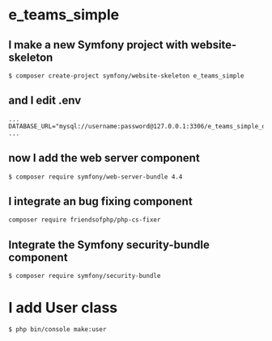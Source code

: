 # e_teams_simple

## I make a new Symfony project with website-skeleton
```
$ composer create-project symfony/website-skeleton e_teams_simple
```
## and I edit .env
```
...
DATABASE_URL="mysql://username:password@127.0.0.1:3306/e_teams_simple_db"
...
```
## now I add the web server component
```
$ composer require symfony/web-server-bundle 4.4
```
## I integrate an bug fixing component
```
composer require friendsofphp/php-cs-fixer
```
## Integrate the Symfony security-bundle component
```
$ composer require symfony/security-bundle
```
# I add User class
```
$ php bin/console make:user 
```
